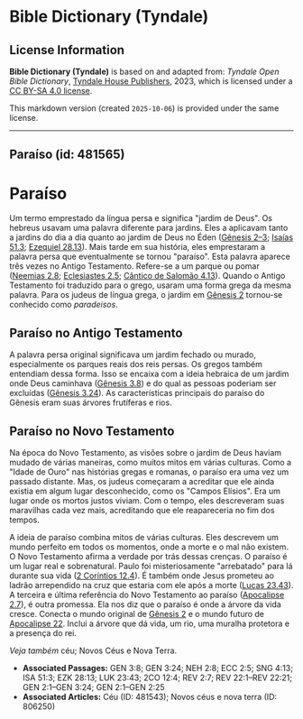 # Bible Dictionary (Tyndale)

## License Information

**Bible Dictionary (Tyndale)** is based on and adapted from: _Tyndale Open Bible Dictionary_, [Tyndale House Publishers](https://tyndaleopenresources.com/), 2023, which is licensed under a [CC BY-SA 4.0 license](https://creativecommons.org/licenses/by-sa/4.0/legalcode.en).

This markdown version (created `2025-10-06`) is provided under the same license.



--------------------------------

## Paraíso (id: 481565)

Paraíso
=======

Um termo emprestado da língua persa e significa "jardim de Deus". Os hebreus usavam uma palavra diferente para jardins. Eles a aplicavam tanto a jardins do dia a dia quanto ao jardim de Deus no Éden ([Gênesis 2–3](https://ref.ly/Gen2:1-Gen3:24); [Isaías 51\.3](https://ref.ly/Isa51:3); [Ezequiel 28\.13](https://ref.ly/Ezek28:13)). Mais tarde em sua história, eles emprestaram a palavra persa que eventualmente se tornou "paraíso". Esta palavra aparece três vezes no Antigo Testamento. Refere\-se a um parque ou pomar ([Neemias 2\.8](https://ref.ly/Neh2:8); [Eclesiastes 2\.5](https://ref.ly/Eccl2:5); [Cântico de Salomão 4\.13](https://ref.ly/Song4:13)). Quando o Antigo Testamento foi traduzido para o grego, usaram uma forma grega da mesma palavra. Para os judeus de língua grega, o jardim em [Gênesis 2](https://ref.ly/Gen2:1-Gen2:25) tornou\-se conhecido como *paradeisos*.

Paraíso no Antigo Testamento
----------------------------

A palavra persa original significava um jardim fechado ou murado, especialmente os parques reais dos reis persas. Os gregos também entendiam dessa forma. Isso se encaixa com a ideia hebraica de um jardim onde Deus caminhava ([Gênesis 3\.8](https://ref.ly/Gen3:8)) e do qual as pessoas poderiam ser excluídas ([Gênesis 3\.24](https://ref.ly/Gen3:24)). As características principais do paraíso do Gênesis eram suas árvores frutíferas e rios.

Paraíso no Novo Testamento
--------------------------

Na época do Novo Testamento, as visões sobre o jardim de Deus haviam mudado de várias maneiras, como muitos mitos em várias culturas. Como a "Idade de Ouro" nas histórias gregas e romanas, o paraíso era uma vez um passado distante. Mas, os judeus começaram a acreditar que ele ainda existia em algum lugar desconhecido, como os "Campos Elísios". Era um lugar onde os mortos justos viviam. Com o tempo, eles descreveram suas maravilhas cada vez mais, acreditando que ele reapareceria no fim dos tempos.

A ideia de paraíso combina mitos de várias culturas. Eles descrevem um mundo perfeito em todos os momentos, onde a morte e o mal não existem. O Novo Testamento afirma a verdade por trás dessas crenças. O paraíso é um lugar real e sobrenatural. Paulo foi misteriosamente "arrebatado" para lá durante sua vida ([2 Coríntios 12\.4](https://ref.ly/2Cor12:4)). É também onde Jesus prometeu ao ladrão arrependido na cruz que estaria com ele após a morte ([Lucas 23\.43](https://ref.ly/Luke23:43)). A terceira e última referência do Novo Testamento ao paraíso ([Apocalipse 2\.7](https://ref.ly/Rev2:7)), é outra promessa. Ela nos diz que o paraíso é onde a árvore da vida cresce. Conecta o mundo original de [Gênesis 2](https://ref.ly/Gen2:1-Gen2:25) e o mundo futuro de [Apocalipse 22](https://ref.ly/Rev22:1-Rev22:21). Inclui a árvore que dá vida, um rio, uma muralha protetora e a presença do rei.

*Veja também* céu; Novos Céus e Nova Terra.

* **Associated Passages:** GEN 3:8; GEN 3:24; NEH 2:8; ECC 2:5; SNG 4:13; ISA 51:3; EZK 28:13; LUK 23:43; 2CO 12:4; REV 2:7; REV 22:1–REV 22:21; GEN 2:1–GEN 3:24; GEN 2:1–GEN 2:25
* **Associated Articles:** Céu (ID: 481543); Novos céus e nova terra (ID: 806250)

